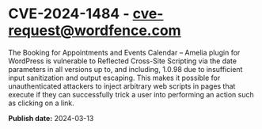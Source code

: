 # CVE-2024-1484 - cve-request@wordfence.com

The Booking for Appointments and Events Calendar – Amelia plugin for WordPress is vulnerable to Reflected Cross-Site Scripting via the date parameters in all versions up to, and including, 1.0.98 due to insufficient input sanitization and output escaping. This makes it possible for unauthenticated attackers to inject arbitrary web scripts in pages that execute if they can successfully trick a user into performing an action such as clicking on a link.

**Publish date:** 2024-03-13
